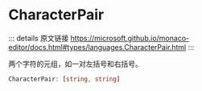 # CharacterPair

<backTop />
        
::: details 原文链接
https://microsoft.github.io/monaco-editor/docs.html#types/languages.CharacterPair.html
:::

两个字符的元组，如一对左括号和右括号。

```ts
CharacterPair: [string, string]
```